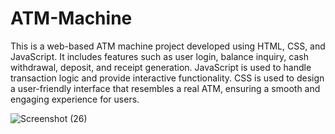 # ATM-Machine

This is a web-based ATM machine project developed using HTML, CSS, and JavaScript. It includes features such as user login, balance inquiry, cash withdrawal, deposit, and receipt generation. JavaScript is used to handle transaction logic and provide interactive functionality. CSS is used to design a user-friendly interface that resembles a real ATM, ensuring a smooth and engaging experience for users.


![Screenshot (26)](https://github.com/user-attachments/assets/442801f6-b869-4d94-893b-9c91c5f8fc63)
